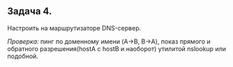**Задача 4.**
-------------

Настроить на маршрутизаторе DNS-сервер.

*Проверка:* пинг по доменному имени (A->B, B->A), показ прямого и обратного разрешения(hostA с hostB и наоборот) утилитой nslookup или подобной.
